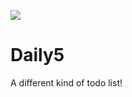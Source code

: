 
<img src="http://www.highoncoding.com/articleimages/Daily5Screenshot.png"></img>


Daily5
======

A different kind of todo list! 
